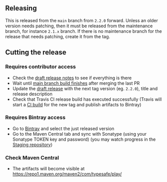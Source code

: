 ## Releasing

This is released from the `main` branch from `2.2.0` forward. Unless an older version needs patching, then it must be released from the maintenance branch, for instance `2.1.x` branch. If there is no maintenance branch for the release that needs patching, create it from the tag.

## Cutting the release

### Requires contributor access

- Check the [draft release notes](https://github.com/playframework/play-ws/releases) to see if everything is there
- Wait until [main branch build finishes](https://travis-ci.com/github/playframework/play-ws/builds) after merging the last PR
- Update the [draft release](https://github.com/playframework/play-ws/releases) with the next tag version (eg. `2.2.0`), title and release description
- Check that Travis CI release build has executed successfully (Travis will start a [CI build](https://travis-ci.com/github/playframework/play-ws/builds) for the new tag and publish artifacts to Bintray)

### Requires Bintray access

- Go to [Bintray](https://bintray.com/playframework/maven/play-ws) and select the just released version
- Go to the Maven Central tab and sync with Sonatype (using your Sonatype TOKEN key and password) (you may watch progress in the [Staging repository](https://oss.sonatype.org/#stagingRepositories))

### Check Maven Central

- The artifacts will become visible at https://repo1.maven.org/maven2/com/typesafe/play/ 
